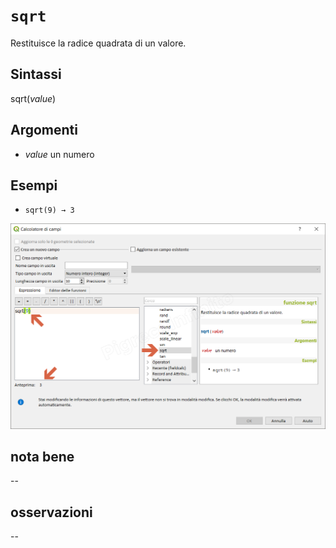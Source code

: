 # `sqrt`

Restituisce la radice quadrata di un valore.

## Sintassi

sqrt(_value_)

## Argomenti

* _value_ un numero

## Esempi

* `sqrt(9) → 3`

![](/img/matematica/sqrt/sqrt1.png)

## nota bene

--

## osservazioni

--
